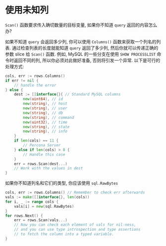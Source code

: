 # 使用未知列

`Scan()` 函数要求传入确切数量的目标变量, 如果你不知道 `query` 返回的内容怎么办?

如果不知道 `query` 会返回多少列, 你可以使用 `Columns()` 函数来获取一个列名的列表. 通过检查列表的长度就能知道 `query` 返回了多少列, 然后你就可以传递正确的参数 slice 给 `Scan()` 函数. 例如, MySQL 的一些分支在使用 `SHOW PROCESSLIST` 命令时返回不同的列, 所以你必须对此做好准备, 否则将引发一个异常. 以下是可行的处理方式:

```go
cols, err := rows.Columns()
if err != nil {
	// handle the error
} else {
	dest := []interface{}{ // Standard MySQL columns
		new(uint64), // id
		new(string), // host
		new(string), // user
		new(string), // db
		new(string), // command
		new(uint32), // time
		new(string), // state
		new(string), // info
	}
	if len(cols) == 11 {
		// Percona Server
	} else if len(cols) > 8 {
		// Handle this case
	}
	err = rows.Scan(dest...)
	// Work with the values in dest
}
```

如果你不知道列名和它们的类型, 你应该使用 `sql.RawBytes`

```go
cols, err := rows.Columns() // Remember to check err afterwards
vals := make([]interface{}, len(cols))
for i, _ := range cols {
	vals[i] = new(sql.RawBytes)
}
for rows.Next() {
	err = rows.Scan(vals...)
	// Now you can check each element of vals for nil-ness,
	// and you can use type introspection and type assertions
	// to fetch the column into a typed variable.
}
```
